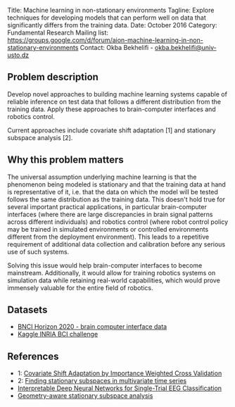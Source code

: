 Title: Machine learning in non-stationary environments
Tagline: Explore techniques for developing models that can perform well on data that significantly differs from the training data.
Date: October 2016
Category: Fundamental Research
Mailing list: https://groups.google.com/d/forum/aion-machine-learning-in-non-stationary-environments
Contact: Okba Bekhelifi - okba.bekhelifi@univ-usto.dz


## Problem description

Develop novel approaches to building machine learning systems capable of reliable inference on test data that follows a different distribution from the training data. Apply these approaches to brain-computer interfaces and robotics control.

Current approaches include covariate shift adaptation [1] and stationary subspace analysis [2].


## Why this problem matters

The universal assumption underlying machine learning is that the phenomenon being modeled is stationary and that the training data at hand is representative of it, i.e. that the data on which the model will be tested follows the same distribution as the training data. This doesn't hold true for several important practical applications, in particular brain-computer interfaces (where there are large discrepancies in brain signal patterns across different individuals) and robotics control (where robot control policy may be trained in simulated environments or controlled environments different from the deployment environment). This leads to a repetitive requirement of additional data collection and calibration before any serious use of such systems.

Solving this issue would help brain-computer interfaces to become mainstream. Additionally, it would allow for training robotics systems on simulation data while retaining real-world capabilities, which would prove immensely valuable for the entire field of robotics.


## Datasets

- [BNCI Horizon 2020 - brain computer interface data](http://bnci-horizon-2020.eu/database/data-sets)
- [Kaggle INRIA BCI challenge](https://www.kaggle.com/c/inria-bci-challenge)


## References

- 1: [Covariate Shift Adaptation by Importance Weighted Cross Validation](http://www.jmlr.org/papers/volume8/sugiyama07a/sugiyama07a.pdf)
- 2: [Finding stationary subspaces in multivariate time series](http://www.ncbi.nlm.nih.gov/pubmed/20366040)
- [Interpretable Deep Neural Networks for Single-Trial EEG Classification](http://arxiv.org/abs/1604.08201)
- [Geometry-aware stationary subspace analysis](https://arxiv.org/abs/1605.07785)
